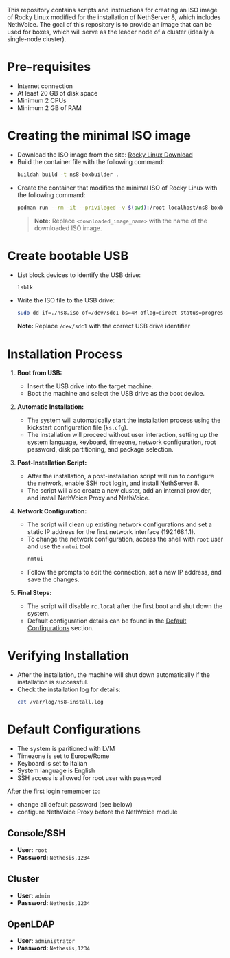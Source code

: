 This repository contains scripts and instructions for creating an ISO image of Rocky Linux modified for the installation of NethServer 8, which includes NethVoice. The goal of this repository is to provide an image that can be used for boxes, which will serve as the leader node of a cluster (ideally a single-node cluster).

# Pre-requisites

- Internet connection
- At least 20 GB of disk space
- Minimum 2 CPUs
- Minimum 2 GB of RAM

# Creating the minimal ISO image

- Download the ISO image from the site: [Rocky Linux Download](https://rockylinux.org/download)
- Build the container file with the following command:
   ```sh
   buildah build -t ns8-boxbuilder .
   ```
- Create the container that modifies the minimal ISO of Rocky Linux with the following command:
   ```sh
   podman run --rm -it --privileged -v $(pwd):/root localhost/ns8-boxbuilder mkksiso -R "Rocky Linux" "NethServer 8 (Rocky Linux)" --cmdline "inst.ks=https://raw.githubusercontent.com/NethServer/ns8-rocky-iso/refs/heads/main/ks.cfg" <downloaded_image_name>.iso ns8.iso
   ```
   > **Note:** Replace `<downloaded_image_name>` with the name of the downloaded ISO image.

# Create bootable USB

- List block devices to identify the USB drive:
   ```sh
   lsblk
   ```
- Write the ISO file to the USB drive:
   ```sh
   sudo dd if=./ns8.iso of=/dev/sdc1 bs=4M oflag=direct status=progress
   ```
  **Note:** Replace `/dev/sdc1` with the correct USB drive identifier

# Installation Process

1. **Boot from USB:**
   - Insert the USB drive into the target machine.
   - Boot the machine and select the USB drive as the boot device.

2. **Automatic Installation:**
   - The system will automatically start the installation process using the kickstart configuration file (`ks.cfg`).
   - The installation will proceed without user interaction, setting up the system language, keyboard, timezone, network configuration, root password, disk partitioning, and package selection.

3. **Post-Installation Script:**
   - After the installation, a post-installation script will run to configure the network, enable SSH root login, and install NethServer 8.
   - The script will also create a new cluster, add an internal provider, and install NethVoice Proxy and NethVoice.

4. **Network Configuration:**
   - The script will clean up existing network configurations and set a static IP address for the first network interface (192.168.1.1).
   - To change the network configuration, access the shell with `root` user and use the `nmtui` tool:
     ```sh
     nmtui
     ```
   - Follow the prompts to edit the connection, set a new IP address, and save the changes.

5. **Final Steps:**
   - The script will disable `rc.local` after the first boot and shut down the system.
   - Default configuration details can be found in the [Default Configurations](#default-configurations) section.

# Verifying Installation

- After the installation, the machine will shut down automatically if the installation is successful.
- Check the installation log for details:
   ```sh
   cat /var/log/ns8-install.log
   ```

# Default Configurations

- The system is paritioned with LVM
- Timezone is set to Europe/Rome
- Keyboard is set to Italian
- System language is English
- SSH access is allowed for root user with password

After the first login remember to:

- change all default password (see below)
- configure NethVoice Proxy before the NethVoice module

## Console/SSH
- **User:** `root`
- **Password:** `Nethesis,1234`

## Cluster
- **User:** `admin`
- **Password:** `Nethesis,1234`

## OpenLDAP
- **User:** `administrator`
- **Password:** `Nethesis,1234`
